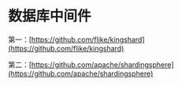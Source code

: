 # 数据库中间件

第一：[https://github.com/flike/kingshard](https://github.com/flike/kingshard)

第二：[https://github.com/apache/shardingsphere](https://github.com/apache/shardingsphere)

